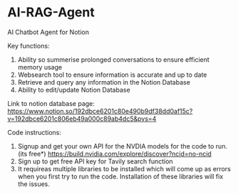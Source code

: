 # AI-RAG-Agent
AI Chatbot Agent for Notion

Key functions:

1. Ability so summerise prolonged conversations to ensure efficient memory usage
2. Websearch tool to ensure information is accurate and up to date
3. Retrieve and query any information in the Notion Database
4. Ability to edit/update Notion Database


Link to notion database page: https://www.notion.so/192dbce6201c80e490b9df38dd0af15c?v=192dbce6201c806eb49a000c89ab4dc5&pvs=4

Code instructions:

1. Signup and get your own API for the NVDIA models for the code to run.(its free*) https://build.nvidia.com/explore/discover?ncid=no-ncid
2. Sign up to get free API key for Tavily search function
3. It requireas multiple libraries to be installed which will come up as errors when you first try to run the code. Installation of these libraries will fix the issues.
